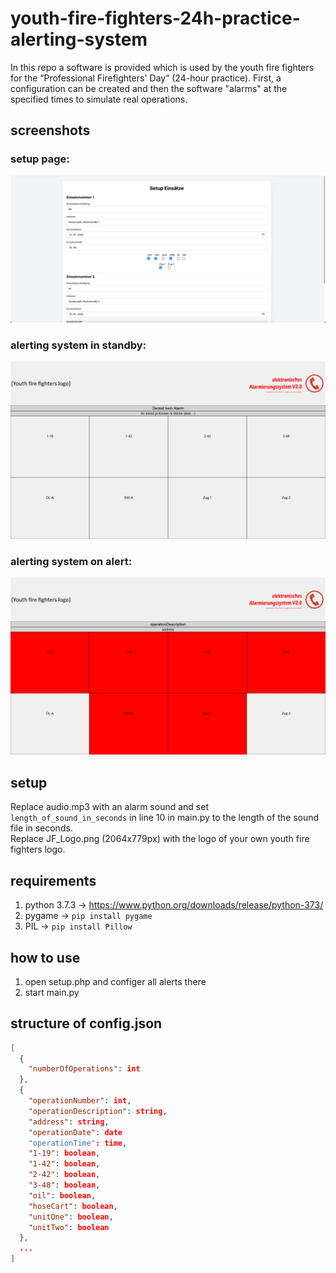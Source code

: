 # youth-fire-fighters-24h-practice-alerting-system

In this repo a software is provided which is used by the youth fire fighters for the “Professional Firefighters' Day“ (24-hour practice).
First, a configuration can be created and then the software "alarms" at the specified times to simulate real operations.

## screenshots

### setup page:

<img src="alerting_system_setup_page.png" width="800"><br/>

### alerting system in standby:

<img src="alerting_system_standby.png" width="800"><br/>

### alerting system on alert:

<img src="alerting_system_alerting.png" width="800">

## setup

Replace audio.mp3 with an alarm sound and set ``length_of_sound_in_seconds`` in line 10 in main.py to the length of the
sound file in seconds.  
Replace JF_Logo.png (2064x779px) with the logo of your own youth fire fighters logo.

## requirements

1. python 3.7.3 -> https://www.python.org/downloads/release/python-373/
2. pygame -> `pip install pygame`
3. PIL -> `pip install Pillow`

## how to use

1. open setup.php and configer all alerts there
2. start main.py

## structure of config.json

```json
[
  {
    "numberOfOperations": int
  },
  {
    "operationNumber": int,
    "operationDescription": string,
    "address": string,
    "operationDate": date
    "operationTime": time,
    "1-19": boolean,
    "1-42": boolean,
    "2-42": boolean,
    "3-48": boolean,
    "oil": boolean,
    "hoseCart": boolean,
    "unitOne": boolean,
    "unitTwo": boolean
  },
  ...
]
```
